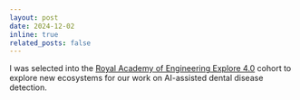 ```yaml
---
layout: post
date: 2024-12-02
inline: true
related_posts: false
---
```


I was selected into the [Royal Academy of Engineering Explore 4.0](https://enterprisehub.raeng.org.uk/explore) cohort to explore new ecosystems for our work on AI-assisted dental disease detection.